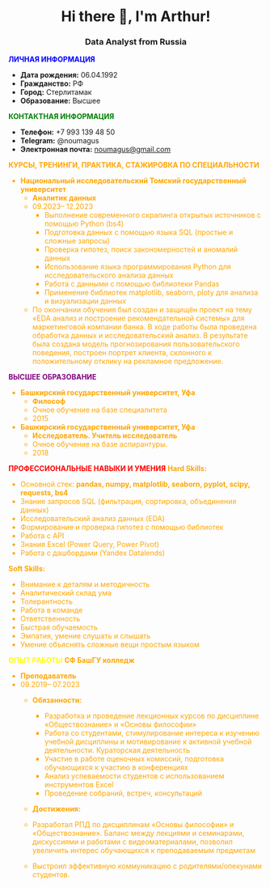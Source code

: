 <h1 align="center">Hi there 👋, I'm Arthur!
<h3 align="center">Data Analyst from Russia</h3>

<font color="blue">**ЛИЧНАЯ ИНФОРМАЦИЯ**</font>
- **Дата рождения:** 06.04.1992
- **Гражданство:** РФ
- **Город:** Стерлитамак 
- **Образование:** Высшее

**<font color="green">КОНТАКТНАЯ ИНФОРМАЦИЯ</font>**
- **Телефон:** +7 993 139 48 50
- **Telegram:** @noumagus
- **Электронная почта:** noumagus@gmail.com

**<font color="orange">КУРСЫ, ТРЕНИНГИ, ПРАКТИКА, СТАЖИРОВКА ПО СПЕЦИАЛЬНОСТИ</span>**
- **Национальный исследовательский Томский государственный университет**
  - **Аналитик данных**
  - 09.2023– 12.2023
    - Выполнение современного скрапинга открытых источников с помощью Python (bs4)
    - Подготовка данных с помощью языка SQL (простые и сложные запросы)
    - Проверка гипотез, поиск закономерностей и аномалий данных
    - Использование языка программирования Python для исследовательского анализа данных
    - Работа с данными с помощью библиотеки Pandas
    - Применение библиотек matplotlib, seaborn, ploty для анализа и визуализации данных
  - По окончании обучения был создан и защищён проект на тему «EDA анализ и построение рекомендательной системы» для маркетинговой компании банка. В ходе работы была проведена обработка данных и исследовательский анализ. В результате была создана модель прогнозирования пользовательского поведения, построен портрет клиента, склонного к положительному отклику на рекламное предложение.

**<font color="purple">ВЫСШЕЕ ОБРАЗОВАНИЕ</font>**
- **Башкирский государственный университет, Уфа**
  - **Философ**
  - Очное обучение на базе специалитета
  - 2015
- **Башкирский государственный университет, Уфа**
  - **Исследователь. Учитель исследователь**
  - Очное обучение на базе аспирантуры.
  - 2018

**<font color="red">ПРОФЕССИОНАЛЬНЫЕ НАВЫКИ И УМЕНИЯ</font>**
**Hard Skills:**
- Основной стек: **pandas, numpy, matplotlib, seaborn, pyplot, scipy, requests, bs4**
- Знание запросов SQL (фильтрация, сортировка, объединение данных)
- Исследовательский анализ данных (EDA)
- Формирование и проверка гипотез с помощью библиотек
- Работа с API
- Знания Excel (Power Query, Power Pivot)
- Работа с дашбордами (Yandex Datalends)

**Soft Skills:**
- Внимание к деталям и методичность
- Аналитический склад ума
- Толерантность
- Работа в команде
- Ответственность
- Быстрая обучаемость
- Эмпатия, умение слушать и слышать
- Умение объяснять сложные вещи простым языком

**<font color="yellow">ОПЫТ РАБОТЫ</font>**
**СФ БашГУ колледж**
- **Преподаватель**
- 09.2019– 07.2023
  - **Обязанности:**
    - Разработка и проведение лекционных курсов по дисциплине
«Обществознание» и «Основы философии»
    - Работа со студентами, стимулирование интереса к
изучению учебной дисциплины и мотивирование к активной учебной деятельности. Кураторская деятельность
    - Участие в работе оценочных комиссий, подготовка обучающихся к участию в конференциях
    - Анализ успеваемости студентов с использованием инструментов Excel
    - Проведение собраний, встреч, консультаций

   - **Достижения:**
    - Разработал РПД по дисциплинам «Основы философии» и «Обществознание». Баланс между лекциями и семинарами, дискуссиями и работами с видеоматериалами, позволил увеличить интерес обучающихся к преподаваемым предметам
    - Выстроил эффективную коммуникацию с родителями/опекунами студентов.
